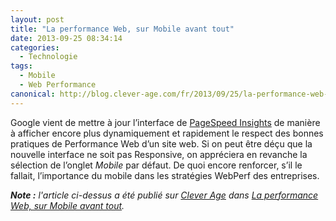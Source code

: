 ```yaml
---
layout: post
title: "La performance Web, sur Mobile avant tout"
date: 2013-09-25 08:34:14
categories:
  - Technologie
tags:
  - Mobile
  - Web Performance
canonical: http://blog.clever-age.com/fr/2013/09/25/la-performance-web-sur-mobile-avant-tout/
---
```


Google vient de mettre à jour l’interface de [PageSpeed Insights](https://developers.google.com/speed/pagespeed/insights/) de manière à afficher encore plus dynamiquement et rapidement le respect des bonnes pratiques de Performance Web d’un site web. Si on peut être déçu que la nouvelle interface ne soit pas Responsive, on appréciera en revanche la sélection de l’onglet _Mobile_ par défaut. De quoi encore renforcer, s’il le fallait, l’importance du mobile dans les stratégies WebPerf des entreprises.

<!-- more -->

_**Note&nbsp;:** l'article ci-dessus a été publié sur [Clever Age](http://www.clever-age.com/fr/) dans _[La performance Web, sur Mobile avant tout](http://blog.clever-age.com/fr/2013/09/25/la-performance-web-sur-mobile-avant-tout/)_._